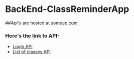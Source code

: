 # BackEnd-ClassReminderApp
##Api's are hosted at [someee.com](https://somee.com/)
### Here's the link to API-
- [Login API](http://www.classreminder-1a.somee.com/api/login/allUser)
- [List of classes API](http://www.classreminder-1a.somee.com/api/login/getAllList)
